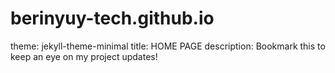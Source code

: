 # berinyuy-tech.github.io
theme: jekyll-theme-minimal
title: HOME PAGE
description: Bookmark this to keep an eye on my project updates!
